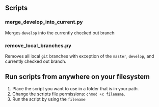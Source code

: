 ## Scripts

### merge_develop_into_current.py
Merges `develop` into the currently checked out branch

### remove_local_branches.py
Removes all local `git` branches with exception of the `master`, `develop`, and currently checked out branch.

## Run scripts from anywhere on your filesystem
1. Place the script you want to use in a folder that is in your path.
2. Change the scripts file permissions: `chmod +x filename`.
3. Run the script by using the `filename`
